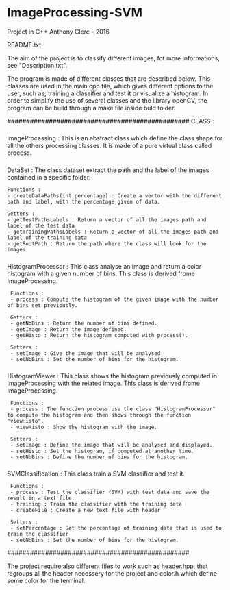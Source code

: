 # ImageProcessing-SVM
Project in C++
Anthony Clerc - 2016

README.txt

The aim of the project is to classify different images, fot more informations, see "Description.txt".

The program is made of different classes that are described below. This classes are used in the main.cpp file, which gives different options to the user, such as; training a classifier and test it or visualize a histogram.
In order to simplify the use of several classes and the library openCV, the program can be build through a make file inside buld folder.

################################################
CLASS :

###
ImageProcessing :
This is an abstract class which define the class shape for all the others processing classes. It is made of a pure virtual class called process.

###
DataSet :
The class dataset extract the path and the label of the images contained in a specific folder.

    Functions :
    - createDataPaths(int percentage) : Create a vector with the different path and label, with the percentage given of data. 

    Getters :
    - getTestPathsLabels : Return a vector of all the images path and label of the test data
    - getTrainingPathsLabels : Return a vector of all the images path and label of the training data
    - getRootPath : Return the path where the class will look for the images


###
HistogramProcessor :
This class analyse an image and return a color histogram with a given number of bins. This class is derived frome ImageProcessing.

     Functions :
     - process : Compute the histogram of the given image with the number of bins set previously.

     Getters :
     - getNbBins : Return the number of bins defined.
     - getImage : Return the image defined.
     - getHisto : Return the histogram computed with process().

     Setters :
     - setImage : Give the image that will be analysed.
     - setNbBins : Set the number of bins for the histogram.


###
HistogramViewer :
This class shows the histogram previously computed in ImageProcessing with the related image. This class is derived frome ImageProcessing.


     Functions :
     - process : The function process use the class "HistogramProcessor" to compute the histogram and then shows through the function "viewHisto".
     - viewHisto : Show the histogram with the image.

     Setters :
     - setImage : Define the image that will be analysed and displayed.
     - setHisto : Set the histogram, if computed at another time.
     - setNbBins : Define the number of bins for the histogram.

###
SVMClassification :
This class train a SVM classifier and test it.

     Functions :
     - process : Test the classifier (SVM) with test data and save the result in a text file.
     - training : Train the classifier with the training data
     - createFile : Create a new text file with header

     Setters :
     - setPercentage : Set the percentage of training data that is used to train the classifier
     - setNbBins : Set the number of bins for the histogram.

################################################

The project require also different files to work such as header.hpp, that regroups all the header necessery for the project and color.h which define some color for the terminal.






